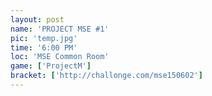 ```yaml
---
layout: post
name: 'PROJECT MSE #1'
pic: 'temp.jpg'
time: '6:00 PM'
loc: 'MSE Common Room'
game: ['ProjectM']
bracket: ['http://challonge.com/mse150602']
---
```

